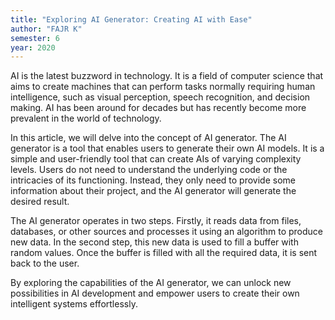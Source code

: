 ```yaml
---
title: "Exploring AI Generator: Creating AI with Ease"
author: "FAJR K"
semester: 6
year: 2020
---
```


AI is the latest buzzword in technology. It is a field of computer science that aims to create machines that can perform tasks normally requiring human intelligence, such as visual perception, speech recognition, and decision making. AI has been around for decades but has recently become more prevalent in the world of technology.

In this article, we will delve into the concept of AI generator. The AI generator is a tool that enables users to generate their own AI models. It is a simple and user-friendly tool that can create AIs of varying complexity levels. Users do not need to understand the underlying code or the intricacies of its functioning. Instead, they only need to provide some information about their project, and the AI generator will generate the desired result.

The AI generator operates in two steps. Firstly, it reads data from files, databases, or other sources and processes it using an algorithm to produce new data. In the second step, this new data is used to fill a buffer with random values. Once the buffer is filled with all the required data, it is sent back to the user.

By exploring the capabilities of the AI generator, we can unlock new possibilities in AI development and empower users to create their own intelligent systems effortlessly.
